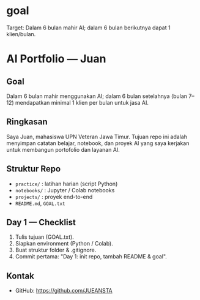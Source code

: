 # goal
Target: Dalam 6 bulan mahir AI; dalam 6 bulan berikutnya dapat 1 klien/bulan.
# AI Portfolio — Juan

## Goal
Dalam 6 bulan mahir menggunakan AI; dalam 6 bulan setelahnya (bulan 7–12) mendapatkan minimal 1 klien per bulan untuk jasa AI.

## Ringkasan
Saya Juan, mahasiswa UPN Veteran Jawa Timur. Tujuan repo ini adalah menyimpan catatan belajar, notebook, dan proyek AI yang saya kerjakan untuk membangun portofolio dan layanan AI.

## Struktur Repo
- `practice/` : latihan harian (script Python)
- `notebooks/` : Jupyter / Colab notebooks
- `projects/` : proyek end-to-end
- `README.md`, `GOAL.txt`

## Day 1 — Checklist
1. Tulis tujuan (GOAL.txt).  
2. Siapkan environment (Python / Colab).  
3. Buat struktur folder & .gitignore.  
4. Commit pertama: "Day 1: init repo, tambah README & goal".

## Kontak
- GitHub: https://github.com/JUEANSTA


